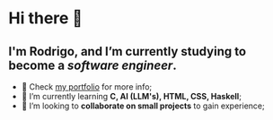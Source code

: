 # Hi there 👋

## I'm Rodrigo, and I’m currently studying to become a ***software engineer***.
- 📁 Check <a href="https://rrodrickk.github.io">my portfolio</a> for more info;
- 🌱 I’m currently learning **C, AI (LLM's), HTML, CSS, Haskell**;
- 🤝 I’m looking to **collaborate on small projects** to gain experience;

